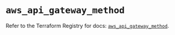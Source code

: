 # `aws_api_gateway_method`

Refer to the Terraform Registry for docs: [`aws_api_gateway_method`](https://registry.terraform.io/providers/hashicorp/aws/5.92.0/docs/resources/api_gateway_method).
